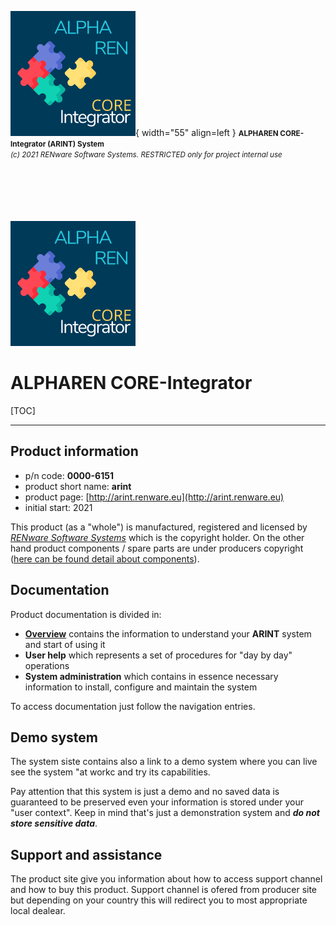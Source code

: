 ![arint_logo](pictures/arint_logo.png){ width="55" align=left }
<small markdown>**ALPHAREN CORE-Integrator (ARINT) System**<br>
*(c) 2021 RENware Software Systems. RESTRICTED only for project internal use*
</small><br><br><br><br><br><br>



![arint_logo](pictures/arint_logo.png) <!--#NOTE do not drop as this takes place of cover -->

# ALPHAREN CORE-Integrator

[TOC]

***


## Product information

* p/n code: **0000-6151**
* product short name: **arint**
* product page: [http://arint.renware.eu](http://arint.renware.eu)
* initial start: 2021

This product (as a "whole") is manufactured, registered and licensed by [*RENware Software Systems*](http://www.renware.eu) which is the copyright holder. On the other hand product components / spare parts are under producers copyright ([here can be found detail about components](810-DSGN/130.02-Overview.md)).




## Documentation

Product documentation is divided in:

* **[Overview](./810-DSGN/130.02-Overview.md)** contains the information to understand your **ARINT** system and start of using it
* **User help** which represents a set of procedures for "day by day" operations
* **System administration** which contains in essence necessary information to install, configure and maintain the system

To access documentation just follow the navigation entries.




## Demo system

The system siste contains also a link to a demo system where you can live see the system "at workc and try its capabilities.

Pay attention that this system is just a demo and no saved
data is guaranteed to be preserved even your information is stored under your "user context". Keep in mind that's just a demonstration system and ***do not store sensitive data***.




## Support and assistance

The product site give you information about how to access support channel and how to buy this product. Support channel is ofered from producer site but depending on your country this will redirect you to most appropriate local dealear.


